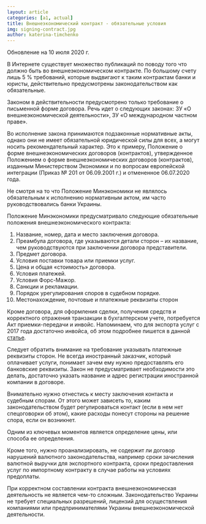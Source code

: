 ```yaml
---
layout: article
categories: [a1, actual]
title: Внешнеэкономический контракт - обязательные условия
img: signing-contract.jpg
author: katerina-timchenko
---
```

Обновление на 10 июля 2020 г. 

В Интернете существует множество публикаций по поводу того что должно быть во внешнеэкономическом контракте. По большому
счету лишь 5 % требований, которые выдвигают к таким контрактам банки и юристы, действительно предусмотрены законодательством как обязательные. 

Законом в действительности предусмотрено только требование о письменной форме договора. Речь идет о следующих законах: ЗУ «О внешнеэкономической деятельности», ЗУ «О международном частном праве».

Во исполнение закона принимаются подзаконные нормативные акты,  однако они не имеет обязательной юридической 
силы для всех, а могут носить рекомендательный характер. Это к примеру, Положение о форме внешнеэкономических договоров (контрактов), утвержденное 
Положением о форме внешнеэкономических договоров (контрактов), изданным Министерством Экономики и по вопросам европейской
интеграции (Приказ № 201 от 06.09.2001 г.) и отмененное 06.07.2020 года.

Не смотря на то что Положение Минэкономики не являлось обязательным к исполнению нормативным актом, им часто руководствовались банки Украины.

Положение Минэкономики предусматривало следующие обязательные положения внешнеэкономического контракта:

1.	Название, номер, дата и место заключения договора.
2.	Преамбула договора, где указываются детали сторон – их название, чем руководствуются при заключении договора
представители.
3.	Предмет договора.
4.	Условия поставки товара или приемки услуг.
5.	Цена и общая «стоимость» договора.
6.	Условия платежей.
7.	Условия Форс-Мажор.
8.	Санкции и рекламации.
9.	Порядок урегулирования споров  в судебном порядке.
10.	Местонахождение, почтовые и платежные реквизиты сторон

Кроме договора, для оформления сделки, получения средств и корректного отражения транзакции в бухгалтерском учете,
потребуется Акт приемки-передачи и инвойс. Напоминаем, что для экспорта услуг с 2017 года достаточно инвойса, об этом подробнее пишется в данной [статье](http://itin.ua/dogovor-s-nerezidentom-v-2017-eksport-uslug.html).

Следует обратить внимание на требование указывать платежные реквизиты сторон. Не всегда иностранный заказчик, который 
оплачивает услуги, понимает зачем ему нужно предоставлять его банковские реквизиты. Закон не предусматривает необходимости это делать, достаточно указать название и адрес регистрации иностранной компании в договоре.

Внимательно нужно отнестись к месту заключения контакта и судебным спорам. От этого может зависеть то, каким законодательством 
будет регулироваться контакт (если в нем нет спецоговорки об этом), какие расходы понесут 
стороны на решение спора, если он возникнет.

Одним из ключевых моментов является определение цены, или способа ее определения. 

Кроме того, нужно проанализировать, не содержит ли договор нарушений валютного законодательства, например сроки зачисления 
валютной выручки для экспортного контракта, сроки предоставления услуг по импортному контракту в случае работы на условиях предоплаты.

При корректном составлении контракта внешнеэкономическая деятельность не является  чем-то сложным. Законодательство Украины 
не требует специальных разрешений, лицензий для осуществления компаниями или предпринимателями Украины внешнеэкономической деятельности.

